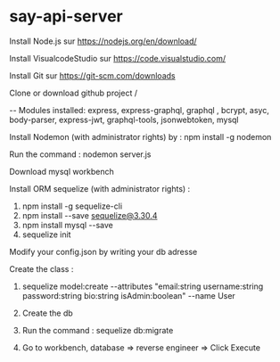 # say-api-server 

Install Node.js sur https://nodejs.org/en/download/ 

Install VisualcodeStudio sur https://code.visualstudio.com/  

Install Git sur https://git-scm.com/downloads

Clone or download github project /

-- Modules installed: express, express-graphql, graphql , bcrypt, asyc, body-parser, express-jwt, graphql-tools, jsonwebtoken, mysql

Install Nodemon (with administrator rights) by :  npm install -g nodemon

Run the command : nodemon server.js

Download mysql workbench 

Install ORM sequelize (with administrator rights) : 
  
  1) npm install -g sequelize-cli
  2) npm install --save sequelize@3.30.4
  3) npm install mysql --save
  4) sequelize init

Modify your config.json by writing your db adresse

Create the class  : 

1) sequelize model:create --attributes "email:string username:string password:string bio:string isAdmin:boolean" --name User

2) Create the db

3) Run the command : sequelize db:migrate

4) Go to workbench, database => reverse engineer => Click Execute


  

